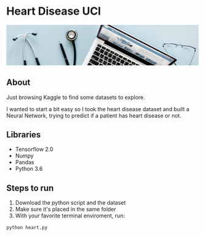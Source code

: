 # Heart Disease UCI
![alt text](images/dataset-cover.jpg "Heart Disease UCI")
## About
Just browsing Kaggle to find some datasets to explore.

I wanted to start a bit easy so I took the heart disease dataset and built a Neural Network, trying to predict if a patient has heart disease or not.

## Libraries
- Tensorflow 2.0
- Numpy
- Pandas
- Python 3.6

## Steps to run
1. Download the python script and the dataset
2. Make sure it's placed in the same folder
3. With your favorite terminal enviroment, run:
```
python heart.py
```
